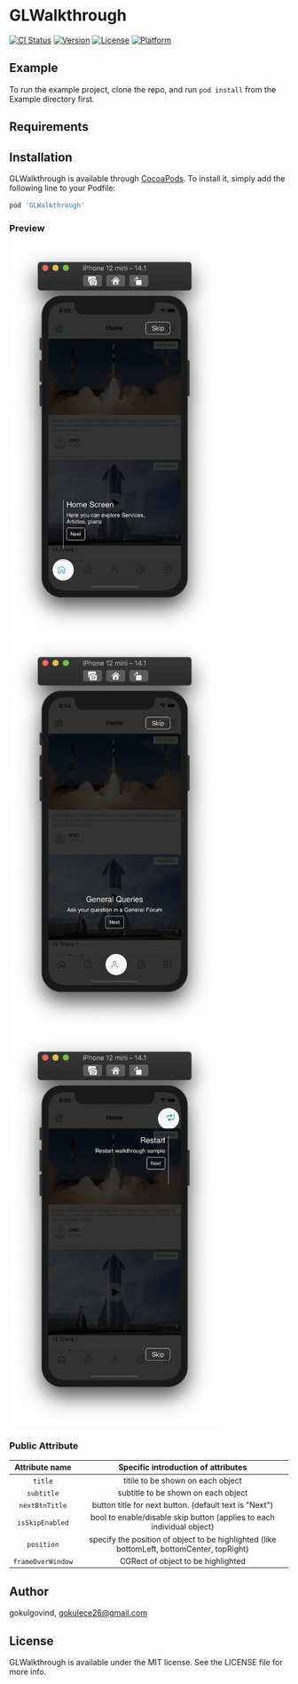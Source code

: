 # GLWalkthrough

[![CI Status](https://img.shields.io/travis/gokulgovind/GLWalkthrough.svg?style=flat)](https://travis-ci.org/gokulgovind/GLWalkthrough)
[![Version](https://img.shields.io/cocoapods/v/GLWalkthrough.svg?style=flat)](https://cocoapods.org/pods/GLWalkthrough)
[![License](https://img.shields.io/cocoapods/l/GLWalkthrough.svg?style=flat)](https://cocoapods.org/pods/GLWalkthrough)
[![Platform](https://img.shields.io/cocoapods/p/GLWalkthrough.svg?style=flat)](https://cocoapods.org/pods/GLWalkthrough)

## Example

To run the example project, clone the repo, and run `pod install` from the Example directory first.

## Requirements

## Installation

GLWalkthrough is available through [CocoaPods](https://cocoapods.org). To install
it, simply add the following line to your Podfile:

```ruby
pod 'GLWalkthrough'
```
### Preview
<img src="Designs/screen_shot_bottom.png" width=380> 
<img src="Designs/screen_shot_center.png" width=380> 
<img src="Designs/screen_shot_top.png" width=380> 

### Public Attribute
|  Attribute name    |  Specific introduction of attributes |
| :------------: | :------------: | 
| `title` | titile to be shown on each object |
| `subtitle` | subtitle to be shown on each object |
| `nextBtnTitle` | button title for next button. (default text is "Next") |
| `isSkipEnabled` | bool to enable/disable skip button (applies to each individual object) |
| `position` | specify the position of object to be highlighted (like bottomLeft, bottomCenter, topRight) |
| `frameOverWindow` | CGRect of object to be highlighted |



## Author

gokulgovind, gokulece26@gmail.com

## License

GLWalkthrough is available under the MIT license. See the LICENSE file for more info.
